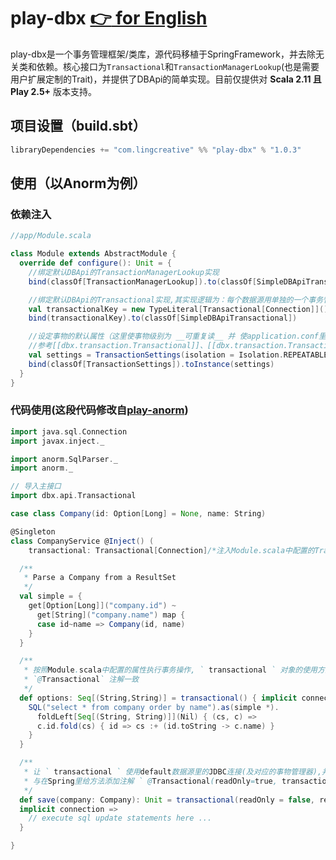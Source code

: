 play-dbx [:point_right: for English](README.md)
================
play-dbx是一个事务管理框架/类库，源代码移植于SpringFramework，并去除无关类和依赖。核心接口为`Transactional`和`TransactionManagerLookup`(也是需要用户扩展定制的Trait)，并提供了DBApi的简单实现。目前仅提供对 __Scala 2.11 且 Play 2.5+__ 版本支持。

## 项目设置（build.sbt）
```sbt
libraryDependencies += "com.lingcreative" %% "play-dbx" % "1.0.3"
```
## 使用（以Anorm为例）

### 依赖注入
```scala
//app/Module.scala

class Module extends AbstractModule {
  override def configure(): Unit = {
    //绑定默认DBApi的TransactionManagerLookup实现
    bind(classOf[TransactionManagerLookup]).to(classOf[SimpleDBApiTransactionManagerLookup])

    //绑定默认DBApi的Transactional实现,其实现逻辑为：每个数据源用单独的一个事务管理器来管理事务
    val transactionalKey = new TypeLiteral[Transactional[Connection]](){}
    bind(transactionalKey).to(classOf[SimpleDBApiTransactional])

    //设定事物的默认属性（这里使事物级别为 __可重复读__ 并 使application.conf里配置的default1数据库源为默认数据源）
    //参考[[dbx.transaction.Transactional]]、[[dbx.transaction.Transactional.TransactionSettings]]
    val settings = TransactionSettings(isolation = Isolation.REPEATABLE_READ, resource = "default1")
    bind(classOf[TransactionSettings]).toInstance(settings)
  }
}

```

### 代码使用(这段代码修改自[play-anorm](https://github.com/playframework/play-scala-anorm-example))
```scala
import java.sql.Connection
import javax.inject._

import anorm.SqlParser._
import anorm._

// 导入主接口
import dbx.api.Transactional

case class Company(id: Option[Long] = None, name: String)

@Singleton
class CompanyService @Inject() (
    transactional: Transactional[Connection]/*注入Module.scala中配置的Transactional*/) {

  /**
   * Parse a Company from a ResultSet
   */
  val simple = {
    get[Option[Long]]("company.id") ~
      get[String]("company.name") map {
      case id~name => Company(id, name)
    }
  }

  /**
   * 按照Module.scala中配置的属性执行事务操作, ` transactional ` 对象的使用方法与Spring的
   * `@Transactional` 注解一致
   */
  def options: Seq[(String,String)] = transactional() { implicit connection =>
    SQL("select * from company order by name").as(simple *).
      foldLeft[Seq[(String, String)]](Nil) { (cs, c) =>
      c.id.fold(cs) { id => cs :+ (id.toString -> c.name) }
    }
  }

  /**
   * 让 ` transactional ` 使用default数据源里的JDBC连接(及对应的事物管理器),并关闭只读属性（即可执行更新操作）。
   * 与在Spring里给方法添加注解 ` @Transactional(readOnly=true, transactionManager="default") ` 一致
   */
  def save(company: Company): Unit = transactional(readOnly = false, resource = "default") {
  implicit connection =>
    // execute sql update statements here ...
  }

}

```
